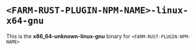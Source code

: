 # `<FARM-RUST-PLUGIN-NPM-NAME>-linux-x64-gnu`

This is the **x86_64-unknown-linux-gnu** binary for `<FARM-RUST-PLUGIN-NPM-NAME>`
